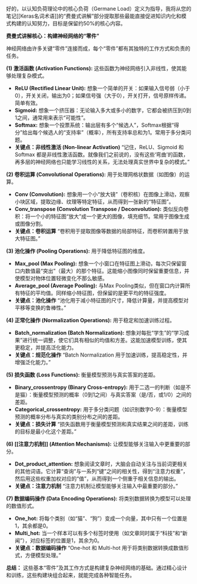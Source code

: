 好的，以认知负荷理论中的核心负荷（Germane Load）定义为指导，我将从您的笔记[[Keras名词术语]]的“费曼式讲解”部分提取那些最能直接促进知识内化和模式构建的认知努力，目标是保留约50%的核心内容。

**费曼式讲解核心：构建神经网络的“零件”**

神经网络由许多关键“零件”连接而成，每个“零件”都有其独特的工作方式和负责的任务。

**(1) 激活函数 (Activation Functions):**
这些函数为神经网络引入非线性，使其能够处理复杂模式。

-   **ReLU (Rectified Linear Unit):**
    想象一个简单的开关：如果输入信号弱（小于0），开关关闭，输出为0；如果信号强（大于0），开关打开，信号原样传递。简单有效。
-   **Sigmoid:**
    想象一个挤压器：无论输入多大或多小的数字，它都会被挤压到0到1之间，通常用来表示“可能性”。
-   **Softmax:**
    想象一个投票系统：输出层有多个“候选人”，Softmax根据“得分”给出每个候选人的“支持率”（概率），所有支持率总和为1。常用于多分类问题。
-   **关键点：非线性激活 (Non-linear Activation)**
    “记住，ReLU、Sigmoid 和 Softmax 都是非线性激活函数。就像我们之前说的，没有这些‘弯曲’的函数，再多层的神经网络也只能学习线性的关系，无法处理真实世界中复杂的模式。”

**(2) 卷积运算 (Convolutional Operations):**
用于处理网格状数据（如图像）的运算。

-   **Conv (Convolution):**
    想象用一个小“放大镜”（卷积核）在图像上滑动，观察小块区域，提取边缘、纹理等特定特征，从而得到一张新的“特征图”。
-   **Conv_transpose (Convolution Transpose / Deconvolution):**
    类似反向卷积：将一个小的特征图“放大”成一个更大的图像，填充细节。常用于图像生成或图像分割。
-   **关键点：卷积运算**
    “卷积用于提取图像等数据的局部特征，而卷积转置用于放大特征图。”

**(3) 池化操作 (Pooling Operations):**
用于降低特征图的维度。

-   **Max_pool (Max Pooling):**
    想象一个小窗口在特征图上滑动，每次只保留窗口内数值最“突出”（最大）的那个特征。这能缩小图像同时保留重要信息，并使模型对物体位置轻微变化不那么敏感。
-   **Average_pool (Average Pooling):**
    与Max Pooling类似，但在窗口内计算所有特征的平均值。同样缩小特征图，但保留的是更平均的特征强度。
-   **关键点：池化操作**
    “池化用于减小特征图的尺寸，降低计算量，并提高模型对平移等变换的鲁棒性。”

**(4) 正常化操作 (Normalization Operations):**
用于稳定和加速训练过程。

-   **Batch_normalization (Batch Normalization):**
    想象对每批“学生”的“学习成果”进行统一调整，使它们具有相似的均值和方差。这能加速模型训练，使其更稳定，并提高泛化能力。
-   **关键点：规范化操作**
    “Batch Normalization 用于加速训练，提高稳定性，并增强泛化能力。”

**(5) 损失函数 (Loss Functions):**
衡量模型预测与真实答案的差距。

-   **Binary_crossentropy (Binary Cross-entropy):**
    用于二选一的判断（如是不是猫）：衡量模型预测的概率（0到1之间）与真实答案（是/否，或1/0）之间的差距。
-   **Categorical_crossentropy:**
    用于多分类问题（如识别数字0-9）：衡量模型预测的概率分布与真实的类别分布之间的差距。
-   **关键点：损失计算**
    “损失函数用于衡量模型预测和真实结果之间的差距，训练的目标是最小化这个差距。”

**(6) [[注意力机制]] (Attention Mechanisms):**
让模型能够关注输入中更重要的部分。

-   **Dot_product_attention:**
    想象阅读文章时，大脑会自动关注与当前词更相关的其他词语。它计算“查询”与一系列“键”之间的相关性，得到“注意力权重”，然后用这些权重加权对应的“值”，从而得到一个侧重于相关信息的输出。
-   **关键点：注意力机制**
    “注意力机制让模型能够关注输入中最重要的部分。”

**(7) 数据编码操作 (Data Encoding Operations):**
将类别数据转换为模型可以处理的数值形式。

-   **One_hot:**
    将每个类别（如“猫”、“狗”）变成一个向量，其中只有一个位置是1，其余都是0。
-   **Multi_hot:**
    当一个样本可以有多个标签时使用（如文章同时属于“科技”和“新闻”），对应标签的位置是1，其余为0。
-   **关键点：数据编码操作**
    “One-hot 和 Multi-hot 用于将类别数据转换成数值形式，方便模型处理。”

**总结：**
这些基本“零件”及其工作方式是构建复杂神经网络的基础。通过精心设计和训练，这些构建块组合起来，就能完成各种智能任务。